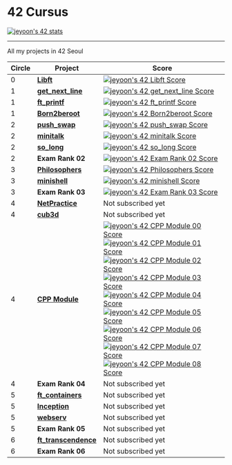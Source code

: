 # 42 Cursus
[![jeyoon's 42 stats](https://badge42.vercel.app/api/v2/cl3en3hhl008509lhaz01qt8t/stats?cursusId=21&coalitionId=87)](https://github.com/JaeSeoKim/badge42)

---

All my projects in 42 Seoul

| Circle | Project                                                      | Score                                                        |
| ------ | ------------------------------------------------------------ | ------------------------------------------------------------ |
| 0      | [**Libft**](https://github.com/yoouyeon/42Cursus/tree/main/Libft) | [![jeyoon's 42 Libft Score](https://badge42.vercel.app/api/v2/cl3en3hhl008509lhaz01qt8t/project/2166599)](https://github.com/JaeSeoKim/badge42) |
| 1      | [**get_next_line**](https://github.com/yoouyeon/42Cursus/tree/main/get_next_line) | [![jeyoon's 42 get_next_line Score](https://badge42.vercel.app/api/v2/cl3en3hhl008509lhaz01qt8t/project/2381595)](https://github.com/JaeSeoKim/badge42) |
| 1      | [**ft_printf**](https://github.com/yoouyeon/42Cursus/tree/main/ft_printf) | [![jeyoon's 42 ft_printf Score](https://badge42.vercel.app/api/v2/cl3en3hhl008509lhaz01qt8t/project/2460548)](https://github.com/JaeSeoKim/badge42) |
| 1      | [**Born2beroot**](https://github.com/yoouyeon/42Cursus/tree/main/born2beroot) | [![jeyoon's 42 Born2beroot Score](https://badge42.vercel.app/api/v2/cl3en3hhl008509lhaz01qt8t/project/2472154)](https://github.com/JaeSeoKim/badge42) |
| 2      | [**push_swap**](https://github.com/yoouyeon/42Cursus/tree/main/Minitalk) | [![jeyoon's 42 push_swap Score](https://badge42.vercel.app/api/v2/cl3en3hhl008509lhaz01qt8t/project/2531964)](https://github.com/JaeSeoKim/badge42) |
| 2      | [**minitalk**](https://github.com/yoouyeon/42Cursus/tree/main/push_swap) | [![jeyoon's 42 minitalk Score](https://badge42.vercel.app/api/v2/cl3en3hhl008509lhaz01qt8t/project/2501056)](https://github.com/JaeSeoKim/badge42) |
| 2      | [**so_long**](https://github.com/yoouyeon/42Cursus/tree/main/so_long) | [![jeyoon's 42 so_long Score](https://badge42.vercel.app/api/v2/cl3en3hhl008509lhaz01qt8t/project/2587297)](https://github.com/JaeSeoKim/badge42) |
| 2      | **Exam Rank 02** | [![jeyoon's 42 Exam Rank 02 Score](https://badge42.vercel.app/api/v2/cl3en3hhl008509lhaz01qt8t/project/2626005)](https://github.com/JaeSeoKim/badge42) |
| 3      | [**Philosophers**](https://github.com/yoouyeon/42Cursus/tree/main/Philosophers) | [![jeyoon's 42 Philosophers Score](https://badge42.vercel.app/api/v2/cl3en3hhl008509lhaz01qt8t/project/2602516)](https://github.com/JaeSeoKim/badge42) |
| 3      | [**minishell**](https://github.com/326eunjin/minishell)                                            | [![jeyoon's 42 minishell Score](https://badge42.vercel.app/api/v2/cl3en3hhl008509lhaz01qt8t/project/2604682)](https://github.com/JaeSeoKim/badge42)                                           |
| 3      | **Exam Rank 03**                                             | [![jeyoon's 42 Exam Rank 03 Score](https://badge42.vercel.app/api/v2/cl3en3hhl008509lhaz01qt8t/project/2638412)](https://github.com/JaeSeoKim/badge42)                                           |
| 4      | [**NetPractice**]()                                          | Not subscribed yet                                           |
| 4      | [**cub3d**]()                                       | Not subscribed yet                                           |
| 4      | [**CPP Module**](https://github.com/yoouyeon/42Cursus/tree/main/CPP_Module)                                           | [![jeyoon's 42 CPP Module 00 Score](https://badge42.vercel.app/api/v2/cl3en3hhl008509lhaz01qt8t/project/2649728)](https://github.com/JaeSeoKim/badge42)</br>[![jeyoon's 42 CPP Module 01 Score](https://badge42.vercel.app/api/v2/cl3en3hhl008509lhaz01qt8t/project/2661514)](https://github.com/JaeSeoKim/badge42)</br>[![jeyoon's 42 CPP Module 02 Score](https://badge42.vercel.app/api/v2/cl3en3hhl008509lhaz01qt8t/project/2678520)](https://github.com/JaeSeoKim/badge42)</br>[![jeyoon's 42 CPP Module 03 Score](https://badge42.vercel.app/api/v2/cl3en3hhl008509lhaz01qt8t/project/2681341)](https://github.com/JaeSeoKim/badge42)</br>[![jeyoon's 42 CPP Module 04 Score](https://badge42.vercel.app/api/v2/cl3en3hhl008509lhaz01qt8t/project/2684310)](https://github.com/JaeSeoKim/badge42)</br>[![jeyoon's 42 CPP Module 05 Score](https://badge42.vercel.app/api/v2/cl3en3hhl008509lhaz01qt8t/project/2686631)](https://github.com/JaeSeoKim/badge42)</br>[![jeyoon's 42 CPP Module 06 Score](https://badge42.vercel.app/api/v2/cl3en3hhl008509lhaz01qt8t/project/2689832)](https://github.com/JaeSeoKim/badge42)</br>[![jeyoon's 42 CPP Module 07 Score](https://badge42.vercel.app/api/v2/cl3en3hhl008509lhaz01qt8t/project/2695295)](https://github.com/JaeSeoKim/badge42)</br>[![jeyoon's 42 CPP Module 08 Score](https://badge42.vercel.app/api/v2/cl3en3hhl008509lhaz01qt8t/project/2696862)](https://github.com/JaeSeoKim/badge42)                                           |
| 4      | **Exam Rank 04**                                             | Not subscribed yet                                           |
| 5      | [**ft_containers**]()                                        | Not subscribed yet                                           |
| 5      | [**Inception**]()                                            | Not subscribed yet                                           |
| 5      | [**webserv**]()                                              | Not subscribed yet                                           |
| 5      | **Exam Rank 05**                                             | Not subscribed yet                                           |
| 6      | [**ft_transcendence**]()                                     | Not subscribed yet                                           |
| 6      | **Exam Rank 06**                                             | Not subscribed yet                                           |
